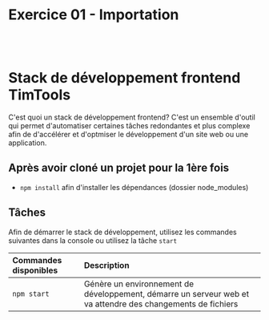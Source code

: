 # Exercice 01 - Importation

<br><br>

# Stack de développement frontend TimTools

C'est quoi un stack de développement frontend? C'est un ensemble d'outil qui permet d'automatiser certaines tâches redondantes et plus complexe afin de d'accélérer et d'optmiser le développement d'un site web ou une application.

## Après avoir cloné un projet pour la 1ère fois

- `npm install` afin d'installer les dépendances (dossier node_modules)

## Tâches

Afin de démarrer le stack de développement, utilisez les commandes suivantes dans la console ou utilisez la tâche `start`

| Commandes disponibles | Description                                                                                                 |
| :-------------------- | :---------------------------------------------------------------------------------------------------------- |
| `npm start`           | Génère un environnement de développement, démarre un serveur web et va attendre des changements de fichiers |
